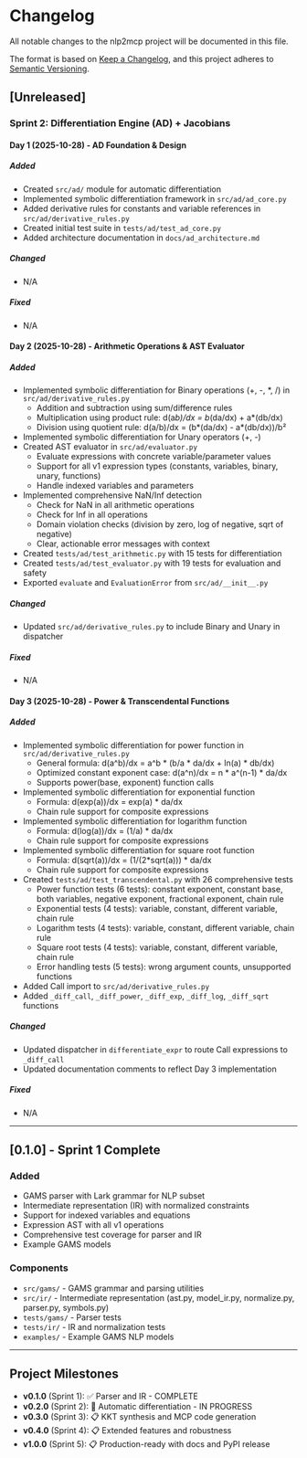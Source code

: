 # Changelog

All notable changes to the nlp2mcp project will be documented in this file.

The format is based on [Keep a Changelog](https://keepachangelog.com/en/1.0.0/),
and this project adheres to [Semantic Versioning](https://semver.org/spec/v2.0.0.html).

## [Unreleased]

### Sprint 2: Differentiation Engine (AD) + Jacobians

#### Day 1 (2025-10-28) - AD Foundation & Design

##### Added
- Created `src/ad/` module for automatic differentiation
- Implemented symbolic differentiation framework in `src/ad/ad_core.py`
- Added derivative rules for constants and variable references in `src/ad/derivative_rules.py`
- Created initial test suite in `tests/ad/test_ad_core.py`
- Added architecture documentation in `docs/ad_architecture.md`

##### Changed
- N/A

##### Fixed
- N/A

#### Day 2 (2025-10-28) - Arithmetic Operations & AST Evaluator

##### Added
- Implemented symbolic differentiation for Binary operations (+, -, *, /) in `src/ad/derivative_rules.py`
  - Addition and subtraction using sum/difference rules
  - Multiplication using product rule: d(a*b)/dx = b*(da/dx) + a*(db/dx)
  - Division using quotient rule: d(a/b)/dx = (b*(da/dx) - a*(db/dx))/b²
- Implemented symbolic differentiation for Unary operators (+, -)
- Created AST evaluator in `src/ad/evaluator.py`
  - Evaluate expressions with concrete variable/parameter values
  - Support for all v1 expression types (constants, variables, binary, unary, functions)
  - Handle indexed variables and parameters
- Implemented comprehensive NaN/Inf detection
  - Check for NaN in all arithmetic operations
  - Check for Inf in all operations
  - Domain violation checks (division by zero, log of negative, sqrt of negative)
  - Clear, actionable error messages with context
- Created `tests/ad/test_arithmetic.py` with 15 tests for differentiation
- Created `tests/ad/test_evaluator.py` with 19 tests for evaluation and safety
- Exported `evaluate` and `EvaluationError` from `src/ad/__init__.py`

##### Changed
- Updated `src/ad/derivative_rules.py` to include Binary and Unary in dispatcher

##### Fixed
- N/A

#### Day 3 (2025-10-28) - Power & Transcendental Functions

##### Added
- Implemented symbolic differentiation for power function in `src/ad/derivative_rules.py`
  - General formula: d(a^b)/dx = a^b * (b/a * da/dx + ln(a) * db/dx)
  - Optimized constant exponent case: d(a^n)/dx = n * a^(n-1) * da/dx
  - Supports power(base, exponent) function calls
- Implemented symbolic differentiation for exponential function
  - Formula: d(exp(a))/dx = exp(a) * da/dx
  - Chain rule support for composite expressions
- Implemented symbolic differentiation for logarithm function
  - Formula: d(log(a))/dx = (1/a) * da/dx
  - Chain rule support for composite expressions
- Implemented symbolic differentiation for square root function
  - Formula: d(sqrt(a))/dx = (1/(2*sqrt(a))) * da/dx
  - Chain rule support for composite expressions
- Created `tests/ad/test_transcendental.py` with 26 comprehensive tests
  - Power function tests (6 tests): constant exponent, constant base, both variables, negative exponent, fractional exponent, chain rule
  - Exponential tests (4 tests): variable, constant, different variable, chain rule
  - Logarithm tests (4 tests): variable, constant, different variable, chain rule
  - Square root tests (4 tests): variable, constant, different variable, chain rule
  - Error handling tests (5 tests): wrong argument counts, unsupported functions
- Added Call import to `src/ad/derivative_rules.py`
- Added `_diff_call`, `_diff_power`, `_diff_exp`, `_diff_log`, `_diff_sqrt` functions

##### Changed
- Updated dispatcher in `differentiate_expr` to route Call expressions to `_diff_call`
- Updated documentation comments to reflect Day 3 implementation

##### Fixed
- N/A

---

## [0.1.0] - Sprint 1 Complete

### Added
- GAMS parser with Lark grammar for NLP subset
- Intermediate representation (IR) with normalized constraints
- Support for indexed variables and equations
- Expression AST with all v1 operations
- Comprehensive test coverage for parser and IR
- Example GAMS models

### Components
- `src/gams/` - GAMS grammar and parsing utilities
- `src/ir/` - Intermediate representation (ast.py, model_ir.py, normalize.py, parser.py, symbols.py)
- `tests/gams/` - Parser tests
- `tests/ir/` - IR and normalization tests
- `examples/` - Example GAMS NLP models

---

## Project Milestones

- **v0.1.0** (Sprint 1): ✅ Parser and IR - COMPLETE
- **v0.2.0** (Sprint 2): 🔄 Automatic differentiation - IN PROGRESS
- **v0.3.0** (Sprint 3): 📋 KKT synthesis and MCP code generation
- **v0.4.0** (Sprint 4): 📋 Extended features and robustness
- **v1.0.0** (Sprint 5): 📋 Production-ready with docs and PyPI release
